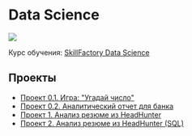 # Data Science

<img style="vertical-align:middle" img src = https://lms.skillfactory.ru/static/rg-theme/images/logo-header.svg>

Курс обучения: [SkillFactory Data Science](https://skillfactory.ru/data-science-specialization)

## Проекты

* [Проект 0.1. Игра: "Угадай число"](https://github.com/yaroslav-vorobyov/SF_DST/tree/main/PROJECT-0.1)
* [Проект 0.2. Аналитический отчет для банка](https://github.com/yaroslav-vorobyov/SF_DST/tree/main/PROJECT-0.2)
* [Проект 1. Анализ резюме из HeadHunter](https://github.com/yaroslav-vorobyov/SF_DST/tree/main/PROJECT-1)
* [Проект 2. Анализ резюме из HeadHunter (SQL)](https://github.com/yaroslav-vorobyov/SF_DST/tree/main/PROJECT-2)
